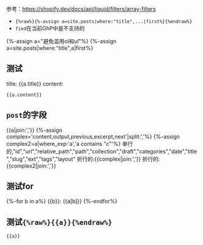 参考：https://shopify.dev/docs/api/liquid/filters/array-filters
- `{%raw%}{%-assign a=site.posts|where:"title",...|first%}{%endraw%}`
- `find`在当前GhP中是不支持的

{%-assign a="避免滥用ol和ul"%}
{%-assign a=site.posts|where:"title",a|first%}

## 测试
title: {{a.title}}
content:
```
{{a.content}}
```

## `post`的字段
{{a|join:','}}
{%-assign complex='content,output,previous,excerpt,next'|split:','%}
{%-assign complex2=a|where_exp:'a','a contains "c"'%}
单行的,"id","url","relative_path","path","collection","draft","categories","date","title","slug","ext","tags","layout"
折行的:{{complex|join:','}}
折行的:{{complex2|join:','}}

## 测试for
{%-for b in a%}
{{b}}: {{a[b]}}
{%-endfor%}

## 测试`{%raw%}{{a}}{%endraw%}`
```
{{a}}
```
